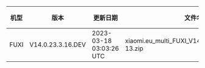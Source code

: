 | 机型 | 版本 | 更新日期 | 文件名 | 大小 | 下载链接 |
| ---- | ---- | ---- | ---- | ---- | ---- |
| FUXI | V14.0.23.3.16.DEV | 2023-03-18 03:03:26 UTC | xiaomi.eu_multi_FUXI_V14.0.23.3.16.DEV_v14-13.zip | 5.9 GB | [SourceForge](https://sourceforge.net/projects/xiaomi-eu-multilang-miui-roms/files/xiaomi.eu/MIUI-WEEKLY-RELEASES/V14.0.23.3.16.DEV/xiaomi.eu_multi_FUXI_V14.0.23.3.16.DEV_v14-13.zip/download) |
